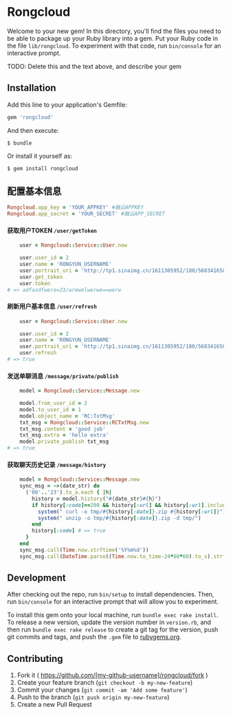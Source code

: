 # Rongcloud

Welcome to your new gem! In this directory, you'll find the files you need to be able to package up your Ruby library into a gem. Put your Ruby code in the file `lib/rongcloud`. To experiment with that code, run `bin/console` for an interactive prompt.

TODO: Delete this and the text above, and describe your gem

## Installation

Add this line to your application's Gemfile:

```ruby
gem 'rongcloud'
```

And then execute:

    $ bundle

Or install it yourself as:

    $ gem install rongcloud

## 配置基本信息

```ruby
Rongcloud.app_key = 'YOUR_APPKEY' #融云APPKEY
Rongcloud.app_secret = 'YOUR_SECRET' #融云APP_SECRET
```

#### 获取用户TOKEN `/user/getToken`
```ruby
    user = Rongcloud::Service::User.new

    user.user_id = 2
    user.name = 'RONGYUN_USERNAME'
    user.portrait_uri = 'http://tp1.sinaimg.cn/1611305952/180/5683416585/1'
    user.get_token
    user.token
# => adfasdfwere=23/wrewelwerwe==werw
```

#### 刷新用户基本信息 `/user/refresh`
```ruby
    user = Rongcloud::Service::User.new

    user.user_id = 2
    user.name = 'RONGYUN_USERNAME'
    user.portrait_uri = 'http://tp1.sinaimg.cn/1611305952/180/5683416585/1'
    user.refresh
# => true
```

#### 发送单聊消息 `/message/private/publish`
```ruby
    model = Rongcloud::Service::Message.new

    model.from_user_id = 2
    model.to_user_id = 1
    model.object_name = 'RC:TxtMsg'
    txt_msg = Rongcloud::Service::RCTxtMsg.new
    txt_msg.content = 'good job'
    txt_msg.extra = 'hello extra'
    model.private_publish txt_msg
# => true
```

#### 获取聊天历史记录 `/message/history`
```ruby
    model = Rongcloud::Service::Message.new
    sync_msg = ->(date_str) do
      ('00'..'23').to_a.each { |h|
        history = model.history("#{date_str}#{h}")
        if history[:code]==200 && history[:url] && history[:url].include?('http')
          system(" curl -o tmp/#{history[:date]}.zip #{history[:url]}")
          system(" unzip -o tmp/#{history[:date]}.zip -d tmp/")
        end
        history[:code] # => true
      }
    end
    sync_msg.call(Time.now.strftime('%Y%m%d'))
    sync_msg.call(DateTime.parse((Time.now.to_time-24*60*60).to_s).strftime('%Y%m%d'))
```

## Development

After checking out the repo, run `bin/setup` to install dependencies. Then, run `bin/console` for an interactive prompt that will allow you to experiment.

To install this gem onto your local machine, run `bundle exec rake install`. To release a new version, update the version number in `version.rb`, and then run `bundle exec rake release` to create a git tag for the version, push git commits and tags, and push the `.gem` file to [rubygems.org](https://rubygems.org).

## Contributing

1. Fork it ( https://github.com/[my-github-username]/rongcloud/fork )
2. Create your feature branch (`git checkout -b my-new-feature`)
3. Commit your changes (`git commit -am 'Add some feature'`)
4. Push to the branch (`git push origin my-new-feature`)
5. Create a new Pull Request
